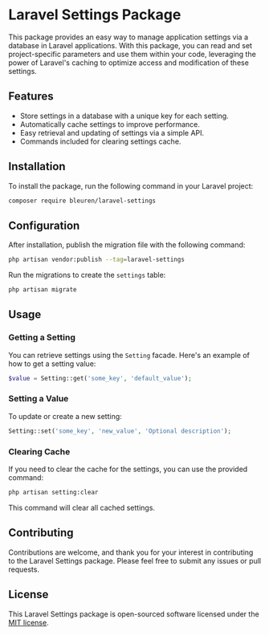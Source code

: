 # Laravel Settings Package

This package provides an easy way to manage application settings via a database in Laravel applications. With this package, you can read and set project-specific parameters and use them within your code, leveraging the power of Laravel's caching to optimize access and modification of these settings.

## Features

- Store settings in a database with a unique key for each setting.
- Automatically cache settings to improve performance.
- Easy retrieval and updating of settings via a simple API.
- Commands included for clearing settings cache.

## Installation

To install the package, run the following command in your Laravel project:

```bash
composer require bleuren/laravel-settings
```

## Configuration

After installation, publish the migration file with the following command:

```bash
php artisan vendor:publish --tag=laravel-settings
```

Run the migrations to create the `settings` table:

```bash
php artisan migrate
```

## Usage

### Getting a Setting

You can retrieve settings using the `Setting` facade. Here's an example of how to get a setting value:

```php
$value = Setting::get('some_key', 'default_value');
```

### Setting a Value

To update or create a new setting:

```php
Setting::set('some_key', 'new_value', 'Optional description');
```

### Clearing Cache

If you need to clear the cache for the settings, you can use the provided command:

```bash
php artisan setting:clear
```

This command will clear all cached settings.

## Contributing

Contributions are welcome, and thank you for your interest in contributing to the Laravel Settings package. Please feel free to submit any issues or pull requests.

## License

This Laravel Settings package is open-sourced software licensed under the [MIT license](http://opensource.org/licenses/MIT).